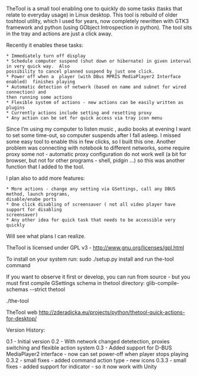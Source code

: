 TheTool is a small tool enabling one to quickly do some tasks (tasks that relate to everyday usage) 
in Linux desktop. This tool is rebuild of older toshtool utility, which I used for years, 
now completely rewritten with GTK3 framework and python (using GObject Introspection in python). 
The tool sits in the tray and actions are just a click away.

Recently it enables these tasks:

    * Immediately turn off display
    * Schedule computer suspend (shut down or hibernate) in given interval in very quick way.  Also 
    possibility to cancel planned suspend by just one click.
    * Power off when a  player (with DBus MPRIS MediaPlayer2 Interface enabled)  finishes playing
    * Automatic detection of network (based on name and subnet for wired connection) and 
    then running some actions 
    * Flexible system of actions - new actions can be easily written as plugins
    * Currently actions include setting and resetting proxy
    * Any action can be set for quick access via tray icon menu
    
Since I’m using my computer to listen music , audio books at evening I want to set some time-out, 
so computer suspends after I fall asleep.  I missed some easy tool to enable this in few clicks, 
so I built this one. Another problem was connecting with notebook to different networks, some require 
proxy some not - automatic proxy configuration do not work well (a bit for browser, but not for other
programs - shell, pidgin ...) so this was another function that I added to the tool.

I plan also to add more features:

    * More actions - change any setting via GSettings, call any DBUS method, launch programs, 
    disable/enabe ports
    * One click disabling of screensaver ( not all video player have support for disabling 
    screensaver)
    * Any other idea for quick task that needs to be accessible very quickly

Will see what plans I can realize.

TheTool is licensed under GPL v3 - http://www.gnu.org/licenses/gpl.html

To install on your system run: sudo ./setup.py install and run the-tool command
 
If you want to observe it first or develop, you can run from source - but you must first 
compile GSettings schema in thetool directory:
glib-compile-schemas --strict thetool

./the-tool

TheTool web http://zderadicka.eu/projects/python/thetool-quick-actions-for-desktop/

Version History:

0.1 - Initial version 
0.2 - With network changed detetection, proxies switching and flexible action system
0.3 - Added support for D-BUS MediaPlayer2 interface - now can set power-off when player stops 
playing
0.3.2 - small fixes
      - added command action type
      - new icons
0.3.3 - small fixes
      - added support for indicator - so it now work with Unity